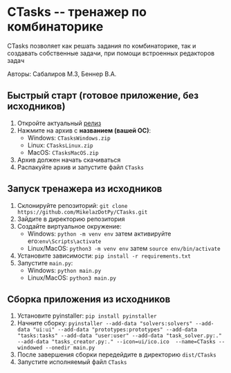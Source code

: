# CTasks -- тренажер по комбинаторике
CTasks позволяет как решать задания по комбинаторике, так и создавать собственные задачи, при помощи встроенных редакторов задач

Авторы: Сабалиров М.З, Беннер В.А.

## Быстрый старт (готовое приложение, без исходников)
1. Откройте актуальный [релиз](https://github.com/MikelazDotPy/CTasks/releases/tag/v2.0)
2. Нажмите на архив с **названием (вашей ОС)**:
    - Windows: `CTasksWindows.zip`
    - Linux: `CTasksLinux.zip`
    - MacOS: `CTasksMacOS.zip`
3. Архив должен начать скачиваться
4. Распакуйте архив и запустите файл `CTasks`

## Запуск тренажера из исходников
1. Склонируйте репозиторий: `git clone https://github.com/MikelazDotPy/CTasks.git`
2. Зайдите в директорию репозитория
3. Создайте виртуальное окружение:
    - Windows: `python -m venv env`
        затем активируйте его:`env\Scripts\activate`
    - Linux/MacOS: `python3 -m venv env`
        затем `source env/bin/activate`
4. Установите зависимости: `pip install -r requirements.txt`
5. Запустите `main.py`:
    - Windows: `python main.py`
    - Linux/MacOS: `python3 main.py`

## Сборка приложения из исходников
1. Установите pyinstaller: `pip install pyinstaller`
2. Начните сборку: `pyinstaller --add-data "solvers:solvers" --add-data "ui:ui" --add-data "prototypes:prototypes" --add-data "tasks:tasks" --add-data "user:user" --add-data "task_solver.py:." --add-data "tasks_creator.py:." --icon=ui/ico.ico  --name=CTasks --windowed --onedir main.py`
3. После завершения сборки передейдите в директорию `dist/CTasks`
4. Запустите исполняемый файл `CTasks` 
